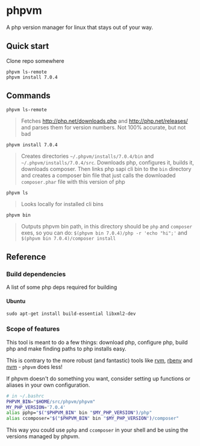 # phpvm

A php version manager for linux that stays out of your way.

## Quick start

Clone repo somewhere

```
phpvm ls-remote
phpvm install 7.0.4
```

## Commands

```
phpvm ls-remote
```

> Fetches http://php.net/downloads.php and http://php.net/releases/ and parses them for version numbers. Not 100% accurate, but not bad

```
phpvm install 7.0.4
```

> Creates directories `~/.phpvm/installs/7.0.4/bin` and `~/.phpvm/installs/7.0.4/src`. Downloads php, configures it, builds it, downloads composer. Then links php sapi cli bin to the `bin` directory and creates a composer bin file that just calls the downloaded `composer.phar` file with this version of php

```
phpvm ls
```

> Looks locally for installed cli bins

```
phpvm bin
```

> Outputs phpvm bin path, in this directory should be `php` and `composer` exes, so you can do: `$(phpvm bin 7.0.4)/php -r 'echo "hi";'` and `$(phpvm bin 7.0.4)/composer install`

## Reference

### Build dependencies

A list of some php deps required for building

#### Ubuntu

```
sudo apt-get install build-essential libxml2-dev
```

### Scope of features

This tool is meant to do a few things: download php, configure php, build php and make finding paths to php installs easy.

This is contrary to the more robust (and fantastic) tools like [rvm](https://github.com/rvm/rvm), [rbenv](https://github.com/rbenv/rbenv) and [nvm](https://github.com/creationix/nvm) - `phpvm` does less!

If phpvm doesn't do something you want, consider setting up functions or aliases in your own configuration.

```sh
# in ~/.bashrc
PHPVM_BIN="$HOME/src/phpvm/phpvm"
MY_PHP_VERSION='7.0.4'
alias pphp="$("$PHPVM_BIN" bin "$MY_PHP_VERSION")/php"
alias ccomposer="$("$PHPVM_BIN" bin "$MY_PHP_VERSION")/composer"
```

This way you could use `pphp` and `ccomposer` in your shell and be using the versions managed by phpvm.
